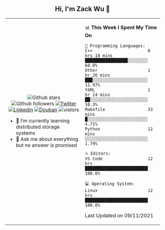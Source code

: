 <h2 align="center"> Hi, I'm Zack Wu 👋 </h2>

<table>
    <tr>
        <td valign="center" width="50%">
            <p align="center">
              <img src="https://img.shields.io/github/stars/izackwu?style=social" alt="Github stars" />
              <img src="https://img.shields.io/github/followers/izackwu?style=social" alt="Github followers" />
              <a href="https://twitter.com/_zackwu"><img src="https://img.shields.io/badge/@__zackwu-1DA1F2?style=flat&logo=Twitter&logoColor=white" alt="Twitter"/></a>
              <a href="https://www.linkedin.com/in/wuzhengke/?locale=en_US"><img src="https://img.shields.io/badge/@wuzhengke-0073b1?style=flat&logo=LinkedIn&logoColor=white" alt="Linkedin" /></a>
              <a href="https://www.douban.com/people/keith1"><img src="https://img.shields.io/badge/@keith1-007722?style=flat&logo=Douban&logoColor=white" alt="Douban" /></a>
              <img src="https://visitor-badge.glitch.me/badge?page_id=keithnull" alt="vistors" />
            </p>
            <ul>
                <li>🌱 I’m currently learning distributed storage systems</li>
                <li>💬 Ask me about everything but no answer is promised</li>
            </ul>
        </td>
       <td valign="top" width="50%">
    
<!--START_SECTION:waka-->
📊 **This Week I Spent My Time On** 

```text
💬 Programming Languages: 
C++                      8 hrs 10 mins       █████████████████░░░░░░░░   68.0% 
Other                    1 hr 26 mins        ███░░░░░░░░░░░░░░░░░░░░░░   11.97% 
YAML                     1 hr 14 mins        ██░░░░░░░░░░░░░░░░░░░░░░░   10.3% 
Makefile                 33 mins             █░░░░░░░░░░░░░░░░░░░░░░░░   4.71% 
Python                   12 mins             ░░░░░░░░░░░░░░░░░░░░░░░░░   1.79%

🔥 Editors: 
VS Code                  12 hrs              █████████████████████████   100.0%

💻 Operating System: 
Linux                    12 hrs              █████████████████████████   100.0%

```


 Last Updated on 09/11/2021
<!--END_SECTION:waka-->
</td></tr>
</table>


